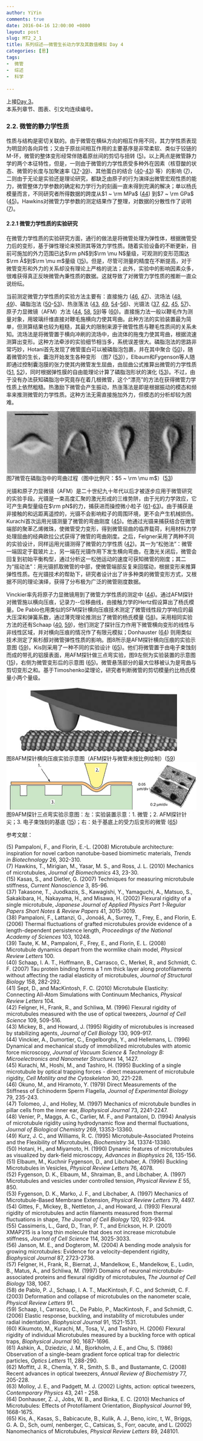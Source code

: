 ```yaml
---
author: YiYin
comments: true
date: 2016-04-16 12:00:00 +0800
layout: post
slug: MT2_2_1
title: 系列综述——微管生长动力学及其数值模拟 Day 4
categories: [思]
tags:
-  微管
-  综述
-  科学

---
```


上接[Day 3](http://whyhow.github.io/2016/04/15/mt2-1.html)。<br/>
本系列章节、图表、引文均连续编号。

### 2.2. 微管的静力学性质

性质与结构是密切关联的。由于微管在横纵方向的相互作用不同，其力学性质表现为明显的各向异性；又由于原丝间相互作用的主要基序是非常柔软、类似于铰链的M-环，微管的整体变形经常伴随着原丝间的剪切与扭转 (<a href="#r5">5</a>)。以上两点是微管静力学的两个本征特性，但是，一则由于微管的力学性质受多种外在因素（核苷酸的状态、微管的长度与加聚速率 (<a href="#r37">37</a>-<a href="#r39">39</a>)、其他蛋白的结合 (<a href="#r40">40</a>-<a href="#r43">43</a>) 等）的影响 (<a href="#r7">7</a>)，二则由于无论是实验还是理论研究，都缺乏由原子的行为演绎出微管宏观性质的能力，微管整体力学参数的确定和力学行为的刻画一直未得到完满的解决；单以杨氏模量而言，不同研究者所得数据的跨度从$1 ~ \rm MPa$ (<a href="#r44">44</a>) 到$7 ~ \rm GPa$ (<a href="#r45">45</a>)。Hawkins对微管力学参数的测定结果作了整理，对数据的分散性作了说明 (<a href="#r7">7</a>)。

#### 2.2.1 微管力学性质的实验研究

在微管力学性质的实验研究方面，通行的做法是将微管处理为弹性体，根据微管受力后的变形，基于弹性理论来预测其等效力学性质。随着实验设备的不断更新，目前可施加的外力范围已达$\rm pN$到$\rm \mu N$量级，可观测的变形范围达$\rm Å$到$\rm \mu m$量级 (<a href="#r15">15</a>)。但是，尽管可测量的精度在不断提高，对于微管变形和外力的关系却没有理论上严格的说法；此外，实验中的影响因素众多，很难获得真正反映微管內秉性质的数据。这就导致了对微管力学性质的推断一直众说纷纭。

当前测定微管力学性质的实验方法主要有：直接施力 (<a href="#r46">46</a>, <a href="#r47">47</a>)、流场法 (<a href="#r48">48</a>, <a href="#r49">49</a>)、磷脂泡法 (<a href="#r50">50</a>-<a href="#r53">53</a>)、热涨落法 (<a href="#r43">43</a>, <a href="#r49">49</a>, <a href="#r54">54</a>-<a href="#r56">56</a>)、光镊法 (<a href="#r37">37</a>, <a href="#r42">42</a>, <a href="#r45">45</a>, <a href="#r57">57</a>)、原子力显微镜（AFM）方法 (<a href="#r44">44</a>, <a href="#r58">58</a>, <a href="#r59">59</a>)等 (<a href="#r60">60</a>)。直接施力法一般以鞭毛作为测量对象，用玻璃纤维直接对鞭毛施横向力使其弯曲。此种方法的实验装置最为简单，但测算结果也较为粗糙，其最大的限制来源于微管性质与鞭毛性质间的关系未知。流场法是将微管置于横向冲刷的流场中，由流体的拖曳力使其弯曲，根据流速测算出变形。这种方法牵涉的实验细节相当多，系统误差很大。磷脂泡法的思路非常巧妙，Hotani首先发现了微管蛋白可以被磷脂泡包裹，并在其中聚合 (<a href="#r50">50</a>)，随着微管的生长，囊泡开始发生各种变形 （图7 (<a href="#r53">53</a>)），Elbaum和Fygenson等人随即通过控制囊泡膜的张力使其内微管发生屈曲，由屈曲公式推算出微管的力学性质 (<a href="#r51">51</a>, <a href="#r52">52</a>)，同时根据弹性膜的自由能理论计算了磷脂泡形状的演化 (<a href="#r53">53</a>)。不过，由于没有办法获知磷脂泡中究竟存在着几根微管，这个“漂亮”的方法在获得微管力学性质上依然粗糙。热激励下微管会产生振动，热涨落法是即是根据振动的模态和频率来推测微管的力学性质。这种方法无需直接施加外力，但模态的分析却较为困难。

<div class="figure"><img src="/public/images/microtubule/image064.png" align="middle"><div class="caption"><span class="fignum">图7</span>微管在磷脂泡中的弯曲过程（图中比例尺：$5 ~ \rm \mu m$）(<a href="#r53">53</a>)</div></div>

光镊和原子力显微镜（AFM）是二十世纪九十年代以后才被逐步应用于微管研究的实验手段。光镊是一束高度汇聚的激光形成的三维势阱，由于光的力学效应，它可产生典型量级在$\rm pN$的力，捕获进而操控微小粒子 (<a href="#r61">61</a>-<a href="#r63">63</a>)。由于捕获是非接触的和远距离遥控的，光镊不会影响粒子的周围环境，更不会产生机械损伤。Kurachi首次运用光镊测量了微管的弯曲刚度 (<a href="#r45">45</a>)。他通过光镊来捕获结合在微管端部的聚苯乙烯微珠，使微管受力变形，得到微管屈曲的临界载荷，利用材料力学处理屈曲的经典欧拉公式获得了微管的弯曲刚度。之后，Felgner采用了两种不同的实验设计，同样运用光镊测得了微管的力学性质 (<a href="#r42">42</a>)。其一为“松弛法”：微管一端固定于载玻片上，另一端在光镊作用下发生横向弯曲，在激光关闭后，微管会回复到初始平衡构型，通过分析这一松弛运动的速度可获知微管的刚度；其二为“摇动法”：用光镊抓取微管的中部，使微管端部反复来回摆动，根据变形来推算弹性性质。在光镊技术的帮助下，研究者设计出了许多种类的微管变形方式，又根据不同的理论演绎，获得了分布极为广泛的微管刚度数据。

Vinckier率先将原子力显微镜用到了微管力学性质的测定中 (<a href="#r44">44</a>)。通过AFM探针对微管施以横向压痕，记录力--位移曲线，由接触力学的Hertz假设算出了杨氏模量。De Pablo也用类似的SFM探针横向压痕技术测定了微管线性段力学响应的最大压深和弹簧系数，通过薄壳理论推测出了微管的杨氏模量 (<a href="#r58">58</a>)。采用相同实验方法的还有Schaap (<a href="#r40">40</a>, <a href="#r59">59</a>)，他们测定了探针压力作用下微管横向变形的线性与非线性区域，并对横向压痕的情况作了有限元模拟；Donhauster (<a href="#r64">64</a>) 则用类似技术测定了紫杉醇对微管弹性性质的影响。图8所示是AFM探针横向压痕的实验示意图 (<a href="#r59">59</a>)。Kis则采用了一种不同的实验设计 (<a href="#r65">65</a>)。他们将微管置于由电子束蚀刻而成的带孔的铝膜表面，用AFM探针做三点弯实验，图9左侧为实验装置的示意图 (<a href="#r15">15</a>)，右侧为微管变形后的示意图 (<a href="#r65">65</a>)。微管悬荡部分的最大位移被认为是弯曲与剪切变形之和。基于Timoshenko梁理论，研究者判断微管的剪切模量约比杨氏模量小两个量级。

<div class="figure"><img src="/public/images/microtubule/image067.png" align="middle"><div class="caption"><span class="fignum">图8</span>AFM探针横向压痕实验示意图（AFM探针与微管未按比例绘制）(<a href="#r59">59</a>)</div></div>

<div class="figure"><img src="/public/images/microtubule/image069.png" align="middle"><div class="caption"><span class="fignum">图9</span>AFM探针三点弯实验示意图：左：实验装置示意：1. 微管；2. AFM探针针尖；3. 电子束蚀刻的基底 (<a href="#r15">15</a>)；右：处于基底上的受力后变形的微管 (<a href="#r65">65</a>)</div></div>

参考文献：

<a name="r5"></a>(5) Pampaloni, F., and Florin, E.-L. (2008) Microtubule architecture: inspiration for novel carbon nanotube-based biomimetic materials, *Trends in Biotechnology* 26, 302-310.<br/>
<a name="r7"></a>(7) Hawkins, T., Mirigian, M., Yasar, M. S., and Ross, J. L. (2010) Mechanics of microtubules, *Journal of Biomechanics* 43, 23-30.<br/>
<a name="r15"></a>(15) Kasas, S., and Dietler, G. (2007) Techniques for measuring microtubule stiffness, *Current Nanoscience* 3, 85-96.<br/>
<a name="r37"></a>(37) Takasone, T., Juodkazis, S., Kawagishi, Y., Yamaguchi, A., Matsuo, S., Sakakibara, H., Nakayama, H., and Misawa, H. (2002) Flexural rigidity of a single microtubule, *Japanese Journal of Applied Physics Part 1-Regular Papers Short Notes & Review Papers* 41, 3015-3019.<br/>
<a name="r38"></a>(38) Pampaloni, F., Lattanzi, G., Jonoáš, A., Surrey, T., Frey, E., and Florin, E. (2006) Thermal fluctuations of grafted microtubules provide evidence of a length-dependent persistence length, *Proceedings of the National Academy of Sciences* 103, 10248.<br/>
<a name="r39"></a>(39) Taute, K. M., Pampaloni, F., Frey, E., and Florin, E. L. (2008) Microtubule dynamics depart from the wormlike chain model, *Physical Review Letters* 100.<br/>
<a name="r40"></a>(40) Schaap, I. A. T., Hoffmann, B., Carrasco, C., Merkel, R., and Schmidt, C. F. (2007) Tau protein binding forms a 1 nm thick layer along protofilaments without affecting the radial elasticity of microtubules, *Journal of Structural Biology* 158, 282-292.<br/>
<a name="r41"></a>(41) Sept, D., and MacKintosh, F. C. (2010) Microtubule Elasticity: Connecting All-Atom Simulations with Continuum Mechanics, *Physical Review Letters* 104.<br/>
<a name="r42"></a>(42) Felgner, H., Frank, R., and Schliwa, M. (1996) Flexural rigidity of microtubules measured with the use of optical tweezers, *Journal of Cell Science* 109, 509-516.<br/>
<a name="r43"></a>(43) Mickey, B., and Howard, J. (1995) Rigidity of microtubules is increased by stabilizing agents, *Journal of Cell Biology* 130, 909-917.<br/>
<a name="r44"></a>(44) Vinckier, A., Dumortier, C., Engelborghs, Y., and Hellemans, L. (1996) Dynamical and mechanical study of immobilized microtubules with atomic force microscopy, *Journal of Vacuum Science & Technology B: Microelectronics and Nanometer Structures* 14, 1427.<br/>
<a name="r45"></a>(45) Kurachi, M., Hoshi, M., and Tashiro, H. (1995) Buckling of a single microtubule by optical trapping forces - direct measurement of microtubule rigidity, *Cell Motility and the Cytoskeleton* 30, 221-228.<br/>
<a name="r46"></a>(46) Okuno, M., and Hiramoto, Y. (1979) Direct Measurements of the Stiffness of Echinoderm Sperm Flagella, *Journal of Experimental Biology* 79, 235-243.<br/>
<a name="r47"></a>(47) Tolomeo, J., and Holley, M. (1997) Mechanics of microtubule bundles in pillar cells from the inner ear, *Biophysical Journal* 73, 2241-2247.<br/>
<a name="r48"></a>(48) Venier, P., Maggs, A. C., Carlier, M. F., and Pantaloni, D. (1994) Analysis of microtubule rigidity using hydrodynamic flow and thermal fluctuations, *Journal of Biological Chemistry* 269, 13353-13360.<br/>
<a name="r49"></a>(49) Kurz, J. C., and Williams, R. C. (1995) Microtubule-Associated Proteins and the Flexibility of Microtubules, *Biochemistry* 34, 13374-13380.<br/>
<a name="r50"></a>(50) Hotani, H., and Miyamoto, H. (1990) Dynamic features of microtubules as visualized by dark-field microscopy, *Advances in Biophysics* 26, 135-156.<br/>
<a name="r51"></a>(51) Elbaum, M., Kuchnir Fygenson, D., and Libchaber, A. (1996) Buckling Microtubules in Vesicles, *Physical Review Letters* 76, 4078.<br/>
<a name="r52"></a>(52) Fygenson, D. K., Elbaum, M., Shraiman, B., and Libchaber, A. (1997) Microtubules and vesicles under controlled tension, *Physical Review E* 55, 850.<br/>
<a name="r53"></a>(53) Fygenson, D. K., Marko, J. F., and Libchaber, A. (1997) Mechanics of Microtubule-Based Membrane Extension, *Physical Review Letters* 79, 4497.<br/>
<a name="r54"></a>(54) Gittes, F., Mickey, B., Nettleton, J., and Howard, J. (1993) Flexural rigidity of microtubules and actin filaments measured from thermal fluctuations in shape, *The Journal of Cell Biology* 120, 923-934.<br/>
<a name="r55"></a>(55) Cassimeris, L., Gard, D., Tran, P. T., and Erickson, H. P. (2001) XMAP215 is a long thin molecule that does not increase microtubule stiffness, *Journal of Cell Science* 114, 3025-3033.<br/>
<a name="r56"></a>(56) Janson, M. E., and Dogterom, M. (2004) A bending mode analysis for growing microtubules: Evidence for a velocity-dependent rigidity, *Biophysical Journal* 87, 2723-2736.<br/>
<a name="r57"></a>(57) Felgner, H., Frank, R., Biernat, J., Mandelkow, E., Mandelkow, E., Ludin, B., Matus, A., and Schliwa, M. (1997) Domains of neuronal microtubule-associated proteins and flexural rigidity of microtubules, *The Journal of Cell Biology* 138, 1067.<br/>
<a name="r58"></a>(58) de Pablo, P. J., Schaap, I. A. T., MacKintosh, F. C., and Schmidt, C. F. (2003) Deformation and collapse of microtubules on the nanometer scale, *Physical Review Letters* 91.<br/>
<a name="r59"></a>(59) Schaap, I., Carrasco, C., De Pablo, P., MacKintosh, F., and Schmidt, C. (2006) Elastic response, buckling, and instability of microtubules under radial indentation, *Biophysical Journal* 91, 1521-1531.<br/>
<a name="r60"></a>(60) Kikumoto, M., Kurachi, M., Tosa, V., and Tashiro, H. (2006) Flexural rigidity of individual Microtubules measured by a buckling force with optical traps, *Biophysical Journal* 90, 1687-1696.<br/>
<a name="r61"></a>(61) Ashkin, A., Dziedzic, J. M., Bjorkholm, J. E., and Chu, S. (1986) Observation of a single-beam gradient force optical trap for dielectric particles, *Optics Letters* 11, 288-290.<br/>
<a name="r62"></a>(62) Moffitt, J. R., Chemla, Y. R., Smith, S. B., and Bustamante, C. (2008) Recent advances in optical tweezers, *Annual Review of Biochemistry* 77, 205-228.<br/>
<a name="r63"></a>(63) Molloy, J. E., and Padgett, M. J. (2002) Lights, action: optical tweezers, *Contemporary Physics* 43, 241 - 258.<br/>
<a name="r64"></a>(64) Donhauser, Z. J., Jobs, W. B., and Binka, E. C. (2010) Mechanics of Microtubules: Effects of Protofilament Orientation, *Biophysical Journal* 99, 1668-1675.<br/>
<a name="r65"></a>(65) Kis, A., Kasas, S., Babicacute, B., Kulik, A. J., Beno, icirc, t, W., Briggs, G. A. D., Sch, ouml, nenberger, C., Catsicas, S., Forr, oacute, and L. (2002) Nanomechanics of Microtubules, *Physical Review Letters* 89, 248101.<br/>